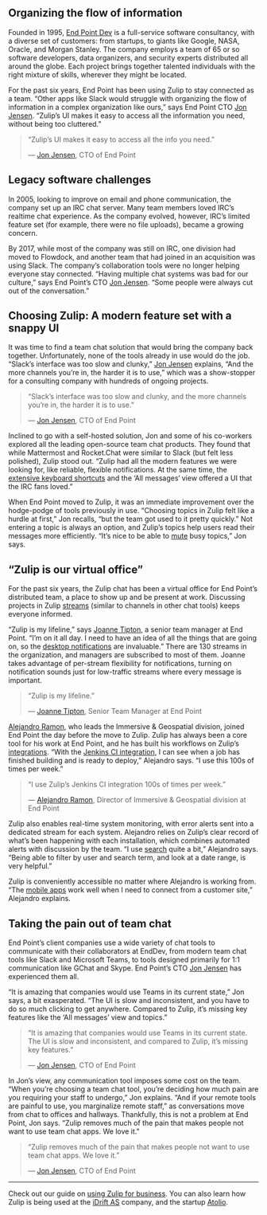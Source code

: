 ## Organizing the flow of information

Founded in 1995, [End Point Dev](https://www.endpointdev.com/about/) is a
full-service software consultancy, with a diverse set of customers: from
startups, to giants like Google, NASA, Oracle, and Morgan Stanley. The company
employs a team of 65 or so software developers, data organizers, and security
experts distributed all around the globe. Each project brings together talented
individuals with the right mixture of skills, wherever they might be located.

For the past six years, End Point has been using Zulip to stay connected as a
team. “Other apps like Slack would struggle with organizing the flow of
information in a complex organization like ours,” says End Point CTO [Jon
Jensen](https://www.endpointdev.com/team/jon-jensen/). “Zulip’s UI makes it easy
to access all the information you need, without being too cluttered.”


> “Zulip’s UI makes it easy to access all the info you need.”
>
> — [Jon Jensen](https://www.endpointdev.com/team/jon-jensen/), CTO of End Point

## Legacy software challenges

In 2005, looking to improve on email and phone communication, the company set up
an IRC chat server. Many team members loved IRC’s realtime chat experience. As
the company evolved, however, IRC’s limited feature set (for example, there were
no file uploads), became a growing concern.

By 2017, while most of the company was still on IRC, one division had moved to
Flowdock, and another team that had joined in an acquisition was using Slack.
The company’s collaboration tools were no longer helping everyone stay
connected. “Having multiple chat systems was bad for our culture,” says End
Point’s CTO [Jon Jensen](https://www.endpointdev.com/team/jon-jensen/). “Some
people were always cut out of the conversation.”

## Choosing Zulip: A modern feature set with a snappy UI

It was time to find a team chat solution that would bring the company back
together. Unfortunately, none of the tools already in use would do the job.
“Slack’s interface was too slow and clunky,” [Jon
Jensen](https://www.endpointdev.com/team/jon-jensen/) explains, “And the more
channels you’re in, the harder it is to use,” which was a show-stopper for a
consulting company with hundreds of ongoing projects.


> “Slack’s interface was too slow and clunky, and the more channels you’re in,
> the harder it is to use.”
>
> — [Jon Jensen](https://www.endpointdev.com/team/jon-jensen/), CTO of End Point

Inclined to go with a self-hosted solution, Jon and some of his co-workers
explored all the leading open-source team chat products. They found that while
Mattermost and Rocket.Chat were similar to Slack (but felt less polished), Zulip
stood out. “Zulip had all the modern features we were looking for, like
reliable, flexible notifications. At the same time, the [extensive keyboard
shortcuts](/help/keyboard-shortcuts) and the ‘All messages‘
view offered a UI that the IRC fans loved.”

When End Point moved to Zulip, it was an immediate improvement over the
hodge-podge of tools previously in use. “Choosing topics in Zulip felt like a
hurdle at first,” Jon recalls, “but the team got used to it pretty quickly.” Not
entering a topic is always an option, and Zulip’s topics help users read their
messages more efficiently. “It’s nice to be able to [mute](/help/mute-a-topic)
busy topics,” Jon says.

## “Zulip is our virtual office”

For the past six years, the Zulip chat has been a virtual office for End Point’s
distributed team, a place to show up and be present at work. Discussing projects
in Zulip [streams](/help/streams-and-topics) (similar to channels in other chat
tools) keeps everyone informed.

“Zulip is my lifeline,” says [Joanne
Tipton](https://www.endpointdev.com/team/joanne-tipton/), a senior team manager
at End Point. “I’m on it all day. I need to have an idea of all the things that
are going on, so the [desktop notifications](/help/desktop-notifications) are
invaluable.” There are 130 streams in the organization, and managers are
subscribed to most of them. Joanne takes advantage of per-stream flexibility for
notifications, turning on notification sounds just for low-traffic streams where
every message is important.

> “Zulip is my lifeline.”
>
> — [Joanne Tipton](https://www.endpointdev.com/team/joanne-tipton/), Senior Team Manager at End Point

[Alejandro Ramon](https://www.endpointdev.com/team/alejandro-ramon/), who leads
the Immersive & Geospatial division, joined End Point the day before the move to
Zulip. Zulip has always been a core tool for his work at End  Point, and he has
built his workflows on Zulip’s [integrations](/integrations/). “With the
[Jenkins CI integration](/integrations/doc/jenkins), I can see when a job has
finished building and is ready to deploy,” Alejandro says. “I use this 100s of
times per week.”


> “I use Zulip’s Jenkins CI integration 100s of times per week.”
>
> — [Alejandro Ramon](https://www.endpointdev.com/team/alejandro-ramon/),
> Director of Immersive & Geospatial division at End Point

Zulip also enables real-time system monitoring, with error alerts sent into a
dedicated stream for each system. Alejandro relies on Zulip’s clear record of
what’s been happening with each installation, which combines automated alerts
with discussion by the team. “I use [search](/help/search-for-messages) quite a
bit,” Alejandro says. “Being able to filter by user and search term, and look at
a date range, is very helpful.”

Zulip is conveniently accessible no matter where Alejandro is working from. “The
[mobile apps](/apps/) work well when I need to connect from a customer site,”
Alejandro explains.

## Taking the pain out of team chat

End Point’s client companies use a wide variety of chat tools to communicate
with their collaborators at EndDev, from modern team chat tools like Slack and
Microsoft Teams, to tools designed primarily for 1:1 communication like GChat
and Skype. End Point’s CTO [Jon
Jensen](https://www.endpointdev.com/team/jon-jensen/) has experienced them all.

“It is amazing that companies would use Teams in its current state,” Jon says, a
bit exasperated. “The UI is slow and inconsistent, and you have to do so much
clicking to get anywhere. Compared to Zulip, it’s missing key features like the
‘All messages’ view and topics.”

> “It is amazing that companies would use Teams in its current state. The UI is
> slow and inconsistent, and compared to Zulip, it’s missing key features.”
>
> — [Jon Jensen](https://www.endpointdev.com/team/jon-jensen/), CTO of End Point

In Jon’s view, any communication tool imposes some cost on the team. “When
you’re choosing a team chat tool, you’re deciding how much pain are you
requiring your staff to undergo,” Jon explains. “And if your remote tools are
painful to use, you marginalize remote staff,” as conversations move from chat
to offices and hallways. Thankfully, this is not a problem at End Point, Jon
says. “Zulip removes much of the pain that makes people not want to use team
chat apps. We love it."

>  “Zulip removes much of the pain that makes people not want to use team chat
>  apps. We love it.”
>
> — [Jon Jensen](https://www.endpointdev.com/team/jon-jensen/), CTO of End Point

---

Check out our guide on [using Zulip for business](/for/business/). You can also
learn how Zulip is being used at the [iDrift AS](/case-studies/idrift/) company,
and the startup [Atolio](/case-studies/atolio/).
